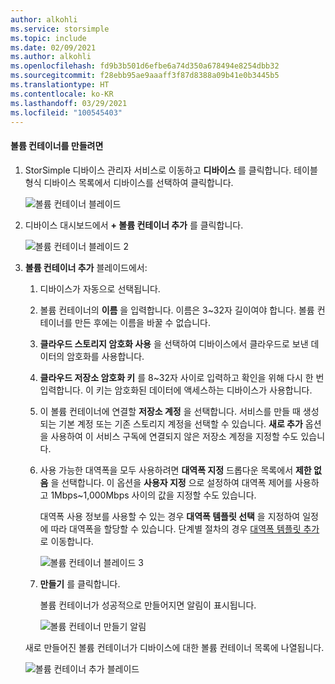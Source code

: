 ```yaml
---
author: alkohli
ms.service: storsimple
ms.topic: include
ms.date: 02/09/2021
ms.author: alkohli
ms.openlocfilehash: fd9b3b501d6efbe6a74d350a678494e8254dbb32
ms.sourcegitcommit: f28ebb95ae9aaaff3f87d8388a09b41e0b3445b5
ms.translationtype: HT
ms.contentlocale: ko-KR
ms.lasthandoff: 03/29/2021
ms.locfileid: "100545403"
---
```

#### <a name="to-create-a-volume-container"></a>볼륨 컨테이너를 만들려면

1. StorSimple 디바이스 관리자 서비스로 이동하고 **디바이스** 를 클릭합니다. 테이블 형식 디바이스 목록에서 디바이스를 선택하여 클릭합니다. 

    ![볼륨 컨테이너 블레이드](./media/storsimple-8000-create-volume-container/create-volume-container-01.png)

2. 디바이스 대시보드에서 **+ 볼륨 컨테이너 추가** 를 클릭합니다.

    ![볼륨 컨테이너 블레이드 2](./media/storsimple-8000-create-volume-container/create-volume-container-02.png)

3. **볼륨 컨테이너 추가** 블레이드에서:
   
   1. 디바이스가 자동으로 선택됩니다.
   2. 볼륨 컨테이너의 **이름** 을 입력합니다. 이름은 3~32자 길이여야 합니다. 볼륨 컨테이너를 만든 후에는 이름을 바꿀 수 없습니다.
   3. **클라우드 스토리지 암호화 사용** 을 선택하여 디바이스에서 클라우드로 보낸 데이터의 암호화를 사용합니다.
   4. **클라우드 저장소 암호화 키** 를 8~32자 사이로 입력하고 확인을 위해 다시 한 번 입력합니다. 이 키는 암호화된 데이터에 액세스하는 디바이스가 사용합니다.
   5. 이 볼륨 컨테이너에 연결할 **저장소 계정** 을 선택합니다. 서비스를 만들 때 생성되는 기본 계정 또는 기존 스토리지 계정을 선택할 수 있습니다. **새로 추가** 옵션을 사용하여 이 서비스 구독에 연결되지 않은 저장소 계정을 지정할 수도 있습니다.
   6. 사용 가능한 대역폭을 모두 사용하려면 **대역폭 지정** 드롭다운 목록에서 **제한 없음** 을 선택합니다. 이 옵션을 **사용자 지정** 으로 설정하여 대역폭 제어를 사용하고 1Mbps~1,000Mbps 사이의 값을 지정할 수도 있습니다.
   
      대역폭 사용 정보를 사용할 수 있는 경우 **대역폭 템플릿 선택** 을 지정하여 일정에 따라 대역폭을 할당할 수 있습니다. 단계별 절차의 경우 [대역폭 템플릿 추가](../articles/storsimple/storsimple-8000-manage-bandwidth-templates.md#add-a-bandwidth-template)로 이동합니다.

      ![볼륨 컨테이너 블레이드 3](./media/storsimple-8000-create-volume-container/create-volume-container-06-b.png)<!--New graphic. Source: add-volume-container-bw-setting.-->

   7. **만들기** 를 클릭합니다.

        <!--![Volume container blade 4](./media/storsimple-8000-create-volume-container/create-volume-container-06.png)-->
   
       볼륨 컨테이너가 성공적으로 만들어지면 알림이 표시됩니다.

       ![볼륨 컨테이너 만들기 알림](./media/storsimple-8000-create-volume-container/create-volume-container-08.png)

   새로 만들어진 볼륨 컨테이너가 디바이스에 대한 볼륨 컨테이너 목록에 나열됩니다.

   ![볼륨 컨테이너 추가 블레이드](./media/storsimple-8000-create-volume-container/create-volume-container-09.png)
